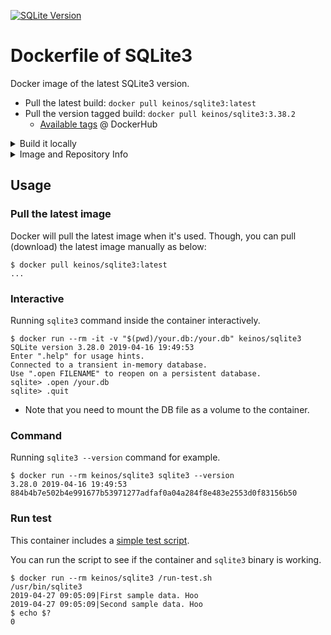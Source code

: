 <!-- markdownlint-disable MD001 MD033 MD034 MD041 -->
[![SQLite Version](https://img.shields.io/endpoint?url=https%3A%2F%2Fraw.githubusercontent.com%2FKEINOS%2FDockerfile_of_SQLite3%2Fmaster%2FSQLite3-shields.io-badge.json)](https://github.com/KEINOS/Dockerfile_of_SQLite3/blob/master/VERSION_SQLite3.txt)

# Dockerfile of SQLite3

Docker image of the latest SQLite3 version.

- Pull the latest build: `docker pull keinos/sqlite3:latest`
- Pull the version tagged build: `docker pull keinos/sqlite3:3.38.2`
  - [Available tags](https://hub.docker.com/r/keinos/sqlite3/tags) @ DockerHub

<details><summary>Build it locally</summary>

```shellsession
$ git clone https://github.com/KEINOS/Dockerfile_of_SQLite3.git
$ cd Dockerfile_of_SQLite3
$ docker build -t keinos/sqlite3:latest .
...
```

</details>

<details><summary>Image and Repository Info</summary>

- Current SQLite3 version: [VERSION_SQLite3.txt](https://github.com/KEINOS/Dockerfile_of_SQLite3/blob/master/VERSION_SQLite3.txt)
- Repositories:
  - Image: https://hub.docker.com/r/keinos/sqlite3 @ DockerHub
  - Dockerfile: https://github.com/KEINOS/Dockerfile_of_SQLite3 @ GitHub
- Issues: https://github.com/KEINOS/Dockerfile_of_SQLite3/issues @ GitHub
- Build Info:
  - Base Image: `alpine:latest`
  - SQLite3 Source: [https://www.sqlite.org/src/](https://www.sqlite.org/src/doc/trunk/README.md) @ SQLite.org
  - Basic Vulnerability Scan:
    - Snyk and Azure Container Scan.
    - See the [Security overview](https://github.com/KEINOS/Dockerfile_of_SQLite3/security) for the details.

</details>

## Usage

### Pull the latest image

Docker will pull the latest image when it's used. Though, you can pull (download) the latest image manually as below:

```shellsession
$ docker pull keinos/sqlite3:latest
...
```

### Interactive

Running `sqlite3` command inside the container interactively.

```shellsession
$ docker run --rm -it -v "$(pwd)/your.db:/your.db" keinos/sqlite3
SQLite version 3.28.0 2019-04-16 19:49:53
Enter ".help" for usage hints.
Connected to a transient in-memory database.
Use ".open FILENAME" to reopen on a persistent database.
sqlite> .open /your.db
sqlite> .quit
```

- Note that you need to mount the DB file as a volume to the container.

### Command

Running `sqlite3 --version` command for example.

```shellsession
$ docker run --rm keinos/sqlite3 sqlite3 --version
3.28.0 2019-04-16 19:49:53 884b4b7e502b4e991677b53971277adfaf0a04a284f8e483e2553d0f83156b50
```

### Run test

This container includes a [simple test script](https://github.com/KEINOS/Dockerfile_of_SQLite3/blob/master/run-test.sh).

You can run the script to see if the container and `sqlite3` binary is working.

```shellsession
$ docker run --rm keinos/sqlite3 /run-test.sh
/usr/bin/sqlite3
2019-04-27 09:05:09|First sample data. Hoo
2019-04-27 09:05:09|Second sample data. Hoo
$ echo $?
0
```
